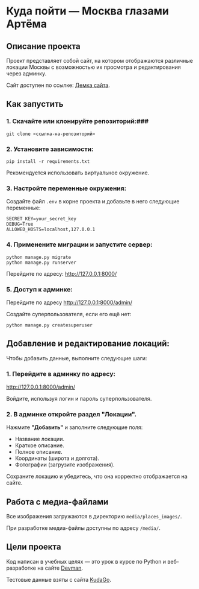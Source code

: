 # Куда пойти — Москва глазами Артёма
## Описание проекта
Проект представляет собой сайт, на котором отображаются различные локации Москвы с возможностью их просмотра и редактирования через админку.


Сайт доступен по ссылке: [Демка сайта]().

## Как запустить

### 1. Скачайте или клонируйте репозиторий:###

```shell
git clone <ссылка-на-репозиторий>
```

### 2. Установите зависимости:

```shell
pip install -r requirements.txt
```

Рекомендуется использовать виртуальное окружение.

### 3. Настройте переменные окружения:

Создайте файл `.env` в корне проекта и добавьте в него следующие переменные:


```
SECRET_KEY=your_secret_key
DEBUG=True
ALLOWED_HOSTS=localhost,127.0.0.1
```

### 4. Применените миграции и запустите сервер:

```shell
python manage.py migrate
python manage.py runserver
```
Перейдите по адресу: http://127.0.0.1:8000/

### 5. Доступ к админке:

Перейдите по адресу http://127.0.0.1:8000/admin/

Создайте суперпользователя, если его ещё нет:

```shell
python manage.py createsuperuser
```

## Добавление и редактирование локаций:

Чтобы добавить данные, выполните следующие шаги:

### 1. Перейдите в админку по адресу:
http://127.0.0.1:8000/admin/

Войдите, используя логин и пароль суперпользователя.

### 2. В админке откройте раздел **"Локации"**.

Нажмите **"Добавить"** и заполните следующие поля:

- Название локации.
- Краткое описание.
- Полное описание.
- Координаты (широта и долгота).
- Фотографии (загрузите изображения).

Сохраните локацию и убедитесь, что она корректно отображается на сайте.



## Работа с медиа-файлами

Все изображения загружаются в директорию `media/places_images/`.

При разработке медиа-файлы доступны по адресу `/media/`.

## Цели проекта

Код написан в учебных целях — это урок в курсе по Python и веб-разработке на сайте [Devman](https://dvmn.org).

Тестовые данные взяты с сайта [KudaGo](https://kudago.com).
